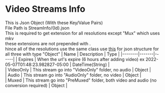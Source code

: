 # Video Streams Info
This is Json Object (With these Key/Value Pairs)<br>
File Path is StreamInfo/{Id}.json<br>
This is required to get extension for all resolutions except "Mux" which uses mkv<br>
these extensions are not prepended with .<br>
hince all of the resolutions use the same class use [this](StreamInfo2.md) for json structure for all three with type "Object"
| Name    | Description       |  Type |
|--------|-------|------|
| Expires | When the url's expire (6 hours after adding video) ex 2022-05-07T01:48:23.982827-05:00 | DateTime(String) |  
| VideoOnly | This stream go into "VideoOnly" folder, no audio | Object |  
| Audio | This stream go into "AudioOnly" folder, no video | Object |  
| Muxed | This stream go into "PreMuxed" folder, both video and audio (no conversion required) | Object |  